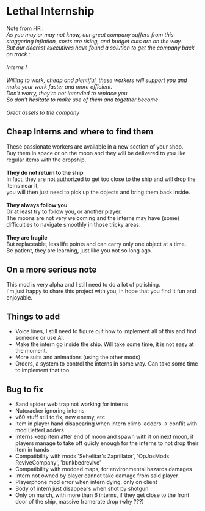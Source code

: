 # Lethal Internship

Note from HR :
<br/>_As you may or may not know, our great company suffers from this staggering inflation, costs are rising, and budget cuts are on the way. 
<br/>But our dearest executives have found a solution to get the company back on track : 
<br/>
<br/>Interns !
<br/>
<br/>Willing to work, cheap and plentiful, these workers will support you and make your work faster and more efficient.
<br/>Don't worry, they're not intended to replace you.
<br/>So don't hesitate to make use of them and together become 
<br/>
<br/>Great assets to the company_

## Cheap Interns and where to find them
These passionate workers are available in a new section of your shop.
<br/>Buy them in space or on the moon and they will be delivered to you like regular items with the dropship.
<br/>
<br/>**They do not return to the ship**
<br/>In fact, they are not authorized to get too close to the ship and will drop the items near it,
<br/>you will then just need to pick up the objects and bring them back inside.
<br/>
<br/>**They always follow you**
<br/>Or at least try to follow you, or another player.
<br/>The moons are not very welcoming and the interns may have (some) difficulties to navigate smoothly in those tricky areas.
<br/>
<br/>**They are fragile**
<br/>But replaceable, less life points and can carry only one object at a time.
<br/>Be patient, they are learning, just like you not so long ago. 

## On a more serious note
This mod is very alpha and I still need to do a lot of polishing.
<br/>I'm just happy to share this project with you, in hope that you find it fun and enjoyable.

## Things to add
- Voice lines, I still need to figure out how to implement all of this and find someone or use AI.
- Make the intern go inside the ship. Will take some time, it is not easy at the moment.
- More suits and animations (using the other mods)
- Orders, a system to control the interns in some way. Can take some time to implement that too.

## Bug to fix
- Sand spider web trap not working for interns
- Nutcracker ignoring interns
- v60 stuff still to fix, new enemy, etc
- Item in player hand disapearing when intern climb ladders -> conflit with mod BetterLadders
- Interns keep item after end of moon and spawn with it on next moon, if players manage to take off quicly enough for the interns to not drop their item in hands
- Compatibility with mods 'Sehelitar's Zaprillator', 'OpJosMods ReviveCompany', 'bunkbedrevive'
- Compatibility with modded maps, for environmental hazards damages
- Intern not owned by player cannot take damage from said player
- Playerphone mod error when intern dying, only on client
- Body of intern just disappears when shot by shotgun
- Only on march, with more than 6 interns, if they get close to the front door of the ship, massive framerate drop (why ???)